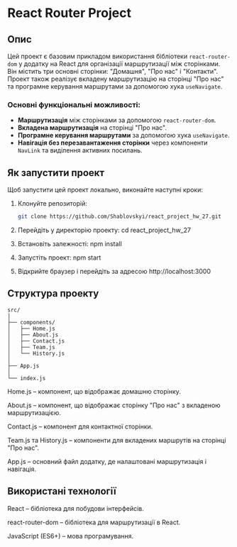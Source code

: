 # React Router Project

## Опис

Цей проект є базовим прикладом використання бібліотеки `react-router-dom` у додатку на React для організації маршрутизації між сторінками. Він містить три основні сторінки: "Домашня", "Про нас" і "Контакти". Проект також реалізує вкладену маршрутизацію на сторінці "Про нас" та програмне керування маршрутами за допомогою хука `useNavigate`.

### Основні функціональні можливості:
- **Маршрутизація** між сторінками за допомогою `react-router-dom`.
- **Вкладена маршрутизація** на сторінці "Про нас".
- **Програмне керування маршрутами** за допомогою хука `useNavigate`.
- **Навігація без перезавантаження сторінки** через компоненти `NavLink` та виділення активних посилань.

## Як запустити проект

Щоб запустити цей проект локально, виконайте наступні кроки:

1. Клонуйте репозиторій:

   ```bash
   git clone https://github.com/Shablovskyi/react_project_hw_27.git

2. Перейдіть у директорію проекту:
   cd react_project_hw_27

3. Встановіть залежності:
   npm install

4. Запустіть проект:
   npm start

5. Відкрийте браузер і перейдіть за адресою http://localhost:3000

## Структура проекту

```
src/
│
├── components/
│   ├── Home.js
│   ├── About.js
│   ├── Contact.js
│   ├── Team.js
│   └── History.js
│
├── App.js
│
└── index.js
```


Home.js – компонент, що відображає домашню сторінку.

About.js – компонент, що відображає сторінку "Про нас" з вкладеною маршрутизацією.

Contact.js – компонент для контактної сторінки.

Team.js та History.js – компоненти для вкладених маршрутів на сторінці "Про нас".

App.js – основний файл додатку, де налаштовані маршрутизація і навігація.

## Використані технології

React – бібліотека для побудови інтерфейсів.

react-router-dom – бібліотека для маршрутизації в React.

JavaScript (ES6+) – мова програмування.